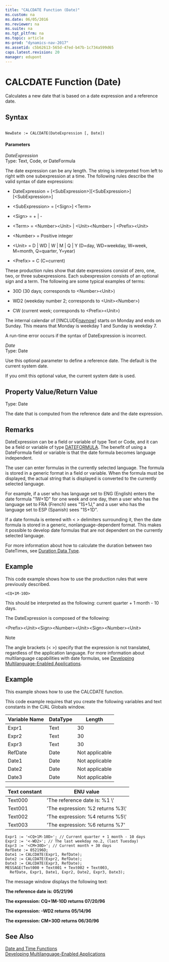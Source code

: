 ```yaml
---
title: "CALCDATE Function (Date)"
ms.custom: na
ms.date: 06/05/2016
ms.reviewer: na
ms.suite: na
ms.tgt_pltfrm: na
ms.topic: article
ms-prod: "dynamics-nav-2017"
ms.assetid: c5b62613-565d-47ed-b47b-1c734a599d65
caps.latest.revision: 20
manager: edupont
---
```

# CALCDATE Function (Date)
Calculates a new date that is based on a date expression and a reference date.  
  
## Syntax  
  
```  
  
NewDate := CALCDATE(DateExpression [, Date])  
```  
  
#### Parameters  
 *DateExpression*  
 Type: Text, Code, or DateFormula  
  
 The date expression can be any length. The string is interpreted from left to right with one subexpression at a time. The following rules describe the valid syntax of date expressions:  
  
-   DateExpression = \[\<SubExpression\>\]\[\<SubExpression\>\]\[\<SubExpression\>\]  
  
-   \<SubExpression\> = \[\<Sign\>\] \<Term\>  
  
-   \<Sign\> = + &#124; -  
  
-   \<Term\> = \<Number\>\<Unit\> &#124; \<Unit\>\<Number\> &#124; \<Prefix\>\<Unit\>  
  
-   \<Number\> = Positive integer  
  
-   \<Unit\> = D &#124; WD &#124; W &#124; M &#124; Q &#124; Y \(D=day, WD=weekday, W=week, M=month, Q=quarter, Y=year\)  
  
-   \<Prefix\> = C \(C=current\)  
  
 These production rules show that date expressions consist of zero, one, two, or three subexpressions. Each subexpression consists of an optional sign and a term. The following are some typical examples of terms:  
  
-   30D \(30 days; corresponds to \<Number\>\<Unit\>\)  
  
-   WD2 \(weekday number 2; corresponds to \<Unit\>\<Number\>\)  
  
-   CW \(current week; corresponds to \<Prefix\>\<Unit\>\)  
  
 The internal calendar of [!INCLUDE[navnow](includes/navnow_md.md)] starts on Monday and ends on Sunday. This means that Monday is weekday 1 and Sunday is weekday 7.  
  
 A run-time error occurs if the syntax of DateExpression is incorrect.  
  
 *Date*  
 Type: Date  
  
 Use this optional parameter to define a reference date. The default is the current system date.  
  
 If you omit this optional value, the current system date is used.  
  
## Property Value/Return Value  
 Type: Date  
  
 The date that is computed from the reference date and the date expression.  
  
## Remarks  
 DateExpression can be a field or variable of type Text or Code, and it can be a field or variable of type [DATEFORMULA](DateFormula-Data-Type.md). The benefit of using a DateFormula field or variable is that the date formula becomes language independent.  
  
 The user can enter formulas in the currently selected language. The formula is stored in a generic format in a field or variable. When the formula must be displayed, the actual string that is displayed is converted to the currently selected language.  
  
 For example, if a user who has language set to ENG \(English\) enters the date formula "1W+1D" for one week and one day, then a user who has the language set to FRA \(French\) sees "1S+1J," and a user who has the language set to ESP \(Spanish\) sees "1S+1D".  
  
 If a date formula is entered with \< \> delimiters surrounding it, then the date formula is stored in a generic, nonlanguage-dependent format. This makes it possible to develop date formulas that are not dependent on the currently selected language.  
  
 For more information about how to calculate the duration between two DateTimes, see [Duration Data Type](Duration-Data-Type.md).  
  
## Example  
 This code example shows how to use the production rules that were previously described.  
  
```  
<CQ+1M-10D>  
```  
  
 This should be interpreted as the following: current quarter + 1 month - 10 days.  
  
 The DateExpression is composed of the following:  
  
 \<Prefix\>\<Unit\>\<Sign\>\<Number\>\<Unit\>\<Sign\>\<Number\>\<Unit\>  
  
> [!NOTE]  
>  The angle brackets \(\< \>\) specify that the expression is not translated, regardless of the application language. For more information about multilanguage capabilities with date formulas, see [Developing Multilanguage-Enabled Applications](Developing-Multilanguage-Enabled-Applications.md).  
  
## Example  
 This example shows how to use the CALCDATE function.  
  
 This code example requires that you create the following variables and text constants in the C/AL Globals window.  
  
|Variable Name|DataType|Length|  
|-------------------|--------------|------------|  
|Expr1|Text|30|  
|Expr2|Text|30|  
|Expr3|Text|30|  
|RefDate|Date|Not applicable|  
|Date1|Date|Not applicable|  
|Date2|Date|Not applicable|  
|Date3|Date|Not applicable|  
  
|Text constant|ENU value|  
|-------------------|---------------|  
|Text000|'The reference date is: %1 \\'|  
|Text001|'The expression: %2 returns %3\\'|  
|Text002|'The expression: %4 returns %5\\'|  
|Text003|'The expression: %6 returns %7'|  
  
```  
Expr1 := '<CQ+1M-10D>'; // Current quarter + 1 month - 10 days  
Expr2 := '<-WD2>'; // The last weekday no.2, (last Tuesday)  
Expr3 := '<CM+30D>'; // Current month + 30 days  
RefDate := 052196D;  
Date1 := CALCDATE(Expr1, RefDate);  
Date2 := CALCDATE(Expr2, RefDate);  
Date3 := CALCDATE(Expr3, RefDate);  
MESSAGE(Text000 + Text001 + Text002 + Text003,  
  RefDate, Expr1, Date1, Expr2, Date2, Expr3, Date3);  
```  
  
 The message window displays the following text:  
  
 **The reference date is: 05\/21\/96**  
  
 **The expression: CQ+1M-10D returns 07\/20\/96**  
  
 **The expression: -WD2 returns 05\/14\/96**  
  
 **The expression: CM+30D returns 06\/30\/96**  
  
## See Also  
 [Date and Time Functions](Date-and-Time-Functions.md)   
 [Developing Multilanguage-Enabled Applications](Developing-Multilanguage-Enabled-Applications.md)